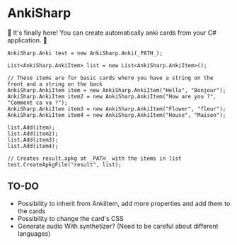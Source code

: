 # AnkiSharp

:tada: It's finally here! You can create automatically anki cards from your C# application. :tada:

```
AnkiSharp.Anki test = new AnkiSharp.Anki(_PATH_);

List<AnkiSharp.AnkiItem> list = new List<AnkiSharp.AnkiItem>();

// These items are for basic cards where you have a string on the front and a string on the back
AnkiSharp.AnkiItem item = new AnkiSharp.AnkiItem("Hello", "Bonjour");
AnkiSharp.AnkiItem item2 = new AnkiSharp.AnkiItem("How are you ?", "Comment ca va ?");
AnkiSharp.AnkiItem item3 = new AnkiSharp.AnkiItem("Flower", "fleur");
AnkiSharp.AnkiItem item4 = new AnkiSharp.AnkiItem("House", "Maison");

list.Add(item);
list.Add(item2);
list.Add(item3);
list.Add(item4);

// Creates result.apkg at _PATH_ with the items in list
test.CreateApkgFile("result", list);
```

## TO-DO

- Possibility to inherit from AnkiItem, add more properties and add them to the cards
- Possibility to change the card's CSS
- Generate audio With synthetizer? (Need to be careful about different languages)